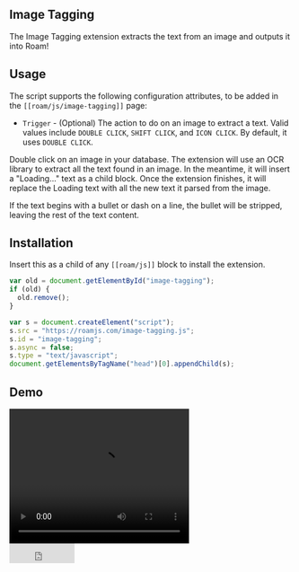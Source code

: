 ## Image Tagging

The Image Tagging extension extracts the text from an image and outputs it into Roam!

## Usage

The script supports the following configuration attributes, to be added in the `[[roam/js/image-tagging]]` page:

- `Trigger` - (Optional) The action to do on an image to extract a text. Valid values include `DOUBLE CLICK`, `SHIFT CLICK`, and `ICON CLICK`. By default, it uses `DOUBLE CLICK`.

Double click on an image in your database. The extension will use an OCR library to extract all the text found in an image. In the meantime, it will insert a "Loading..." text as a child block. Once the extension finishes, it will replace the Loading text with all the new text it parsed from the image.

If the text begins with a bullet or dash on a line, the bullet will be stripped, leaving the rest of the text content.

## Installation

Insert this as a child of any `[[roam/js]]` block to install the extension.

```javascript
var old = document.getElementById("image-tagging");
if (old) {
  old.remove();
}

var s = document.createElement("script");
s.src = "https://roamjs.com/image-tagging.js";
s.id = "image-tagging";
s.async = false;
s.type = "text/javascript";
document.getElementsByTagName("head")[0].appendChild(s);
```

## Demo

<video width="320" height="240" controls>
  <source src="../../videos/image-tagging.mp4" type="video/mp4">
</video>

<br/>

<iframe src="https://github.com/sponsors/dvargas92495/button" title="Sponsor dvargas92495" height="35" width="116" style="border: 0;"></iframe>
